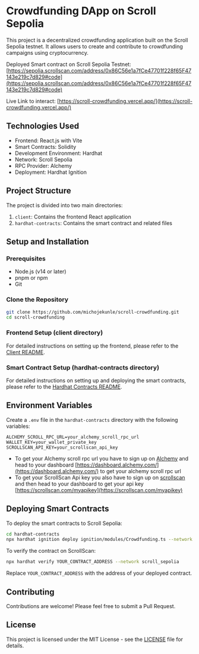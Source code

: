 # Crowdfunding DApp on Scroll Sepolia

This project is a decentralized crowdfunding application built on the Scroll Sepolia testnet. It allows users to create and contribute to crowdfunding campaigns using cryptocurrency.

Deployed Smart contract on Scroll Sepolia Testnet: [https://sepolia.scrollscan.com/address/0x86C56e1a7fCe47701f228f65F47143e219c7d829#code](https://sepolia.scrollscan.com/address/0x86C56e1a7fCe47701f228f65F47143e219c7d829#code)

Live Link to interact: [https://scroll-crowdfunding.vercel.app/](https://scroll-crowdfunding.vercel.app/)

## Technologies Used

- Frontend: React.js with Vite
- Smart Contracts: Solidity
- Development Environment: Hardhat
- Network: Scroll Sepolia
- RPC Provider: Alchemy
- Deployment: Hardhat Ignition

## Project Structure

The project is divided into two main directories:

1. `client`: Contains the frontend React application
2. `hardhat-contracts`: Contains the smart contract and related files

## Setup and Installation

### Prerequisites

- Node.js (v14 or later)
- pnpm or npm 
- Git

### Clone the Repository

```bash
git clone https://github.com/michojekunle/scroll-crowdfunding.git
cd scroll-crowdfunding
```

### Frontend Setup (client directory)

For detailed instructions on setting up the frontend, please refer to the [Client README](./client/README.md).

### Smart Contract Setup (hardhat-contracts directory)

For detailed instructions on setting up and deploying the smart contracts, please refer to the [Hardhat Contracts README](./hardhat-contracts/README.md).

## Environment Variables

Create a `.env` file in the `hardhat-contracts` directory with the following variables:

```
ALCHEMY_SCROLL_RPC_URL=your_alchemy_scroll_rpc_url
WALLET_KEY=your_wallet_private_key
SCROLLSCAN_API_KEY=your_scrollscan_api_key
```
   - To get your Alchemy scroll rpc url you have to sign up on [Alchemy](https://auth.alchemy.com/#:~:text=Log%20in.%20Don't%20have%20an%20account?%20Signup.) and head to your dashboard [https://dashboard.alchemy.com/](https://dashboard.alchemy.com/) to get your alchemy scroll rpc url
   - To get your ScrollScan Api key you also have to sign up on [scrollscan](https://scrollscan.com/register) and then head to your dashboard to get your api key [https://scrollscan.com/myapikey](https://scrollscan.com/myapikey)

## Deploying Smart Contracts

To deploy the smart contracts to Scroll Sepolia:

```bash
cd hardhat-contracts
npx hardhat ignition deploy ignition/modules/Crowdfunding.ts --network scroll_sepolia
```

To verify the contract on ScrollScan:

```bash
npx hardhat verify YOUR_CONTRACT_ADDRESS --network scroll_sepolia
```

Replace `YOUR_CONTRACT_ADDRESS` with the address of your deployed contract.

## Contributing

Contributions are welcome! Please feel free to submit a Pull Request.

## License

This project is licensed under the MIT License - see the [LICENSE](LICENSE) file for details.

